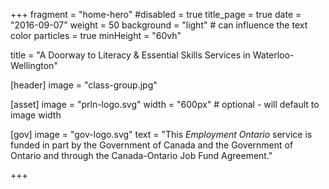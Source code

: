+++
fragment = "home-hero"
#disabled = true
title_page = true
date = "2016-09-07"
weight = 50
background = "light" # can influence the text color
particles = true
minHeight = "60vh"

title = "A Doorway to Literacy & Essential Skills Services in Waterloo-Wellington"

[header]
  image = "class-group.jpg"
  
[asset]
  image = "prln-logo.svg"
  width = "600px" # optional - will default to image width

[gov]
  image = "gov-logo.svg"
  text = "This *Employment Ontario* service is funded in part by the Government of Canada and the Government of Ontario and through the Canada-Ontario Job Fund Agreement."
  
+++
